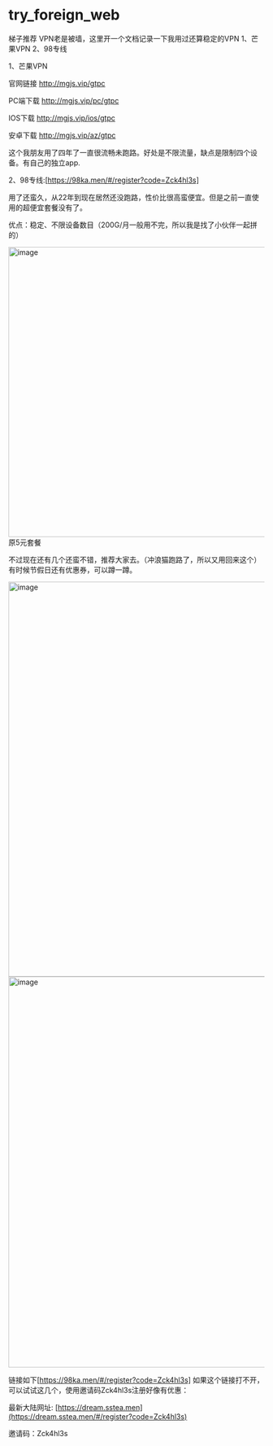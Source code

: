 # try_foreign_web
梯子推荐
VPN老是被墙，这里开一个文档记录一下我用过还算稳定的VPN
1、芒果VPN
2、98专线

1、芒果VPN

官网链接 http://mgjs.vip/gtpc

PC端下载 http://mgjs.vip/pc/gtpc

IOS下载 http://mgjs.vip/ios/gtpc

安卓下载 http://mgjs.vip/az/gtpc

这个我朋友用了四年了一直很流畅未跑路。好处是不限流量，缺点是限制四个设备。有自己的独立app.


2、98专线:[https://98ka.men/#/register?code=Zck4hl3s]

用了还蛮久，从22年到现在居然还没跑路，性价比很高蛮便宜。但是之前一直使用的超便宜套餐没有了。

优点：稳定、不限设备数目（200G/月一般用不完，所以我是找了小伙伴一起拼的）

<img width="570" alt="image" src="https://github.com/Lamb-E/try_foreign_web/assets/92961176/901ba496-1629-4b4d-a5cc-9133d88d2902">
原5元套餐

不过现在还有几个还蛮不错，推荐大家去。（冲浪猫跑路了，所以又用回来这个）
有时候节假日还有优惠券，可以蹲一蹲。

<img width="776" alt="image" src="https://github.com/Lamb-E/try_foreign_web/assets/92961176/1ce26fe6-dcf7-4394-93e5-5d9488ba2c78">
<img width="768" alt="image" src="https://github.com/Lamb-E/try_foreign_web/assets/92961176/1d67aeea-506e-4324-ba4f-9b6608dc514c">

链接如下[https://98ka.men/#/register?code=Zck4hl3s]
如果这个链接打不开，可以试试这几个，使用邀请码Zck4hl3s注册好像有优惠：

最新大陆网址: [https://dream.sstea.men](https://dream.sstea.men/#/register?code=Zck4hl3s)

邀请码：Zck4hl3s










